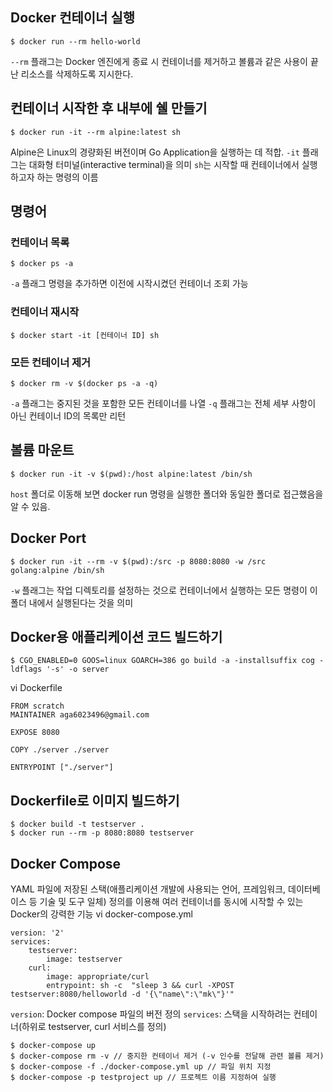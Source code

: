 ## Docker 컨테이너 실행
```
$ docker run --rm hello-world
```

`--rm` 플래그는 Docker 엔진에게 종료 시 컨테이너를 제거하고 볼륨과 같은 사용이 끝난 리소스를 삭제하도록 지시한다.

## 컨테이너 시작한 후 내부에 쉘 만들기
```
$ docker run -it --rm alpine:latest sh
```

Alpine은 Linux의 경량화된 버전이며 Go Application을 실행하는 데 적합.
`-it` 플래그는 대화형 터미널(interactive terminal)을 의미
`sh`는 시작할 때 컨테이너에서 실행하고자 하는 명령의 이름

## 명령어
### 컨테이너 목록
```
$ docker ps -a
```

`-a` 플래그 명령을 추가하면 이전에 시작시켰던 컨테이너 조회 가능

### 컨테이너 재시작
```
$ docker start -it [컨테이너 ID] sh
```

### 모든 컨테이너 제거

```
$ docker rm -v $(docker ps -a -q)
```

`-a` 플래그는 중지된 것을 포함한 모든 컨테이너를 나열
`-q` 플래그는 전체 세부 사항이 아닌 컨테이너 ID의 목록만 리턴

## 볼륨 마운트

```
$ docker run -it -v $(pwd):/host alpine:latest /bin/sh
```

`host` 폴더로 이동해 보면 docker run 명령을 실행한 폴더와 동일한 폴더로 접근했음을 알 수 있음.

## Docker Port
```
$ docker run -it --rm -v $(pwd):/src -p 8080:8080 -w /src golang:alpine /bin/sh
```

`-w` 플래그는 작업 디렉토리를 설정하는 것으로 컨테이너에서 실행하는 모든 명령이 이 폴더 내에서 실행된다는 것을 의미

## Docker용 애플리케이션 코드 빌드하기
```
$ CGO_ENABLED=0 GOOS=linux GOARCH=386 go build -a -installsuffix cog -ldflags '-s' -o server
```

vi Dockerfile
```
FROM scratch
MAINTAINER aga6023496@gmail.com

EXPOSE 8080

COPY ./server ./server

ENTRYPOINT ["./server"]
```

## Dockerfile로 이미지 빌드하기
```
$ docker build -t testserver .
$ docker run --rm -p 8080:8080 testserver
```

## Docker Compose
YAML 파일에 저장된 스택(애플리케이션 개발에 사용되는 언어, 프레임워크, 데이터베이스 등 기술 및 도구 일체) 정의를 이용해 여러 컨테이너를 동시에 시작할 수 있는 Docker의 강력한 기능
vi docker-compose.yml
```
version: '2'
services:
    testserver:
        image: testserver
    curl:
        image: appropriate/curl 
        entrypoint: sh -c  "sleep 3 && curl -XPOST testserver:8080/helloworld -d '{\"name\":\"mk\"}'"
```

`version`: Docker compose 파일의 버전 정의
`services`: 스택을 시작하려는 컨테이너(하위로 testserver, curl 서비스를 정의)

```
$ docker-compose up
$ docker-compose rm -v // 중지한 컨테이너 제거 (-v 인수를 전달해 관련 볼륨 제거)
$ docker-compose -f ./docker-compose.yml up // 파일 위치 지정
$ docker-compose -p testproject up // 프로젝트 이름 지정하여 실행
```
